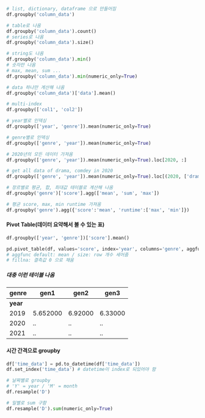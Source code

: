 ```python
# list, dictionary, dataframe 으로 만들어짐
df.groupby('column_data')

# table로 나옴
df.groupby('column_data').count()
# series로 나옴
df.groupby('column_data').size()

# string도 나옴
df.groupby('column_data').min()
# 숫자만 나옴
# max, mean, sum ...
df.groupby('column_data').min(numeric_only=True)

# data 하나만 계산해 나옴
df.groupby('column_data')['data'].mean()
```


```python
# multi-index
df.groupby(['col1', 'col2'])

# year별로 인덱싱
df.groupby(['year', 'genre']).mean(numeric_only=True)

# genre별로 인덱싱
df.groupby(['genre', 'year']).mean(numeric_only=True)

# 2020년의 모든 데이터 가져옴
df.groupby(['genre', 'year']).mean(numeric_only=True).loc[2020, :]

# get all data of drama, comdey in 2020
df.groupby(['genre', 'year']).mean(numeric_only=True).loc[(2020, ['drama', 'comedy']), :]
```


```python
# 장르별로 평균, 합, 최대값 테이블로 계산해 나옴
df.groupby('genre')['score'].agg(['mean', 'sum', 'max'])

# 평균 score, max, min runtime 가져옴
df.groupby('genre').agg({'score':'mean', 'runtime':['max', 'min']})
```


#### Pivot Table(데이터 요약해서 볼 수 있는 표)
```python
df.groupby(['year', 'genre'])['score'].mean()

pd.pivot_table(df, values='score', index='year', columns='genre', aggfunc='size',).fillna(0).sort_values(by=['col1', 'col2' ...], ascending=False)
# aggfunc default: mean / size: row 개수 세어줌
# fillna: 결측값 0 으로 채움
```

##### 대충 이런 테이블 나옴

| genre    | gen1     | gen2    | gen3    |
| -------- | -------- | ------- | ------- |
| **year** |          |         |         |
| 2019     | 5.652000 | 6.92000 | 6.33000 |
| 2020     | ..       | ..      | ..      |
| 2021     | ..       | ..      | ..      |

#### 시간 간격으로 groupby
```python
df['time_data'] = pd.to_datetime(df['time_data'])
df.set_index('time_data') # datetime이 index로 되있어야 함

# 날짜별로 groupby
# 'Y' = year / 'M' = month
df.resample('D')

# 일별로 sum 구함
df.resample('D').sum(numeric_only=True)
```